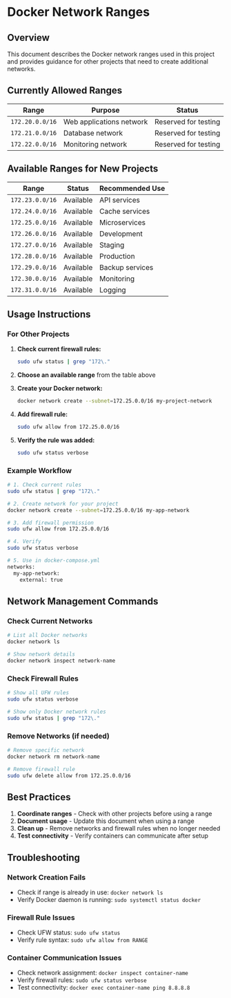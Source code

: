 # Docker Network Ranges

## Overview

This document describes the Docker network ranges used in this project and provides guidance for other projects that need to create additional networks.

## Currently Allowed Ranges

| Range | Purpose | Status |
|-------|---------|--------|
| `172.20.0.0/16` | Web applications network | Reserved for testing |
| `172.21.0.0/16` | Database network | Reserved for testing |
| `172.22.0.0/16` | Monitoring network | Reserved for testing |

## Available Ranges for New Projects

| Range | Status | Recommended Use |
|-------|--------|-----------------|
| `172.23.0.0/16` | Available | API services |
| `172.24.0.0/16` | Available | Cache services |
| `172.25.0.0/16` | Available | Microservices |
| `172.26.0.0/16` | Available | Development |
| `172.27.0.0/16` | Available | Staging |
| `172.28.0.0/16` | Available | Production |
| `172.29.0.0/16` | Available | Backup services |
| `172.30.0.0/16` | Available | Monitoring |
| `172.31.0.0/16` | Available | Logging |

## Usage Instructions

### For Other Projects

1. **Check current firewall rules:**

   ```bash
   sudo ufw status | grep "172\."
   ```

2. **Choose an available range** from the table above

3. **Create your Docker network:**

   ```bash
   docker network create --subnet=172.25.0.0/16 my-project-network
   ```

4. **Add firewall rule:**

   ```bash
   sudo ufw allow from 172.25.0.0/16
   ```

5. **Verify the rule was added:**

   ```bash
   sudo ufw status verbose
   ```

### Example Workflow

```bash
# 1. Check current rules
sudo ufw status | grep "172\."

# 2. Create network for your project
docker network create --subnet=172.25.0.0/16 my-app-network

# 3. Add firewall permission
sudo ufw allow from 172.25.0.0/16

# 4. Verify
sudo ufw status verbose

# 5. Use in docker-compose.yml
networks:
  my-app-network:
    external: true
```

## Network Management Commands

### Check Current Networks

```bash
# List all Docker networks
docker network ls

# Show network details
docker network inspect network-name
```

### Check Firewall Rules

```bash
# Show all UFW rules
sudo ufw status verbose

# Show only Docker network rules
sudo ufw status | grep "172\."
```

### Remove Networks (if needed)

```bash
# Remove specific network
docker network rm network-name

# Remove firewall rule
sudo ufw delete allow from 172.25.0.0/16
```

## Best Practices

1. **Coordinate ranges** - Check with other projects before using a range
2. **Document usage** - Update this document when using a range
3. **Clean up** - Remove networks and firewall rules when no longer needed
4. **Test connectivity** - Verify containers can communicate after setup

## Troubleshooting

### Network Creation Fails

- Check if range is already in use: `docker network ls`
- Verify Docker daemon is running: `sudo systemctl status docker`

### Firewall Rule Issues

- Check UFW status: `sudo ufw status`
- Verify rule syntax: `sudo ufw allow from RANGE`

### Container Communication Issues

- Check network assignment: `docker inspect container-name`
- Verify firewall rules: `sudo ufw status verbose`
- Test connectivity: `docker exec container-name ping 8.8.8.8`
